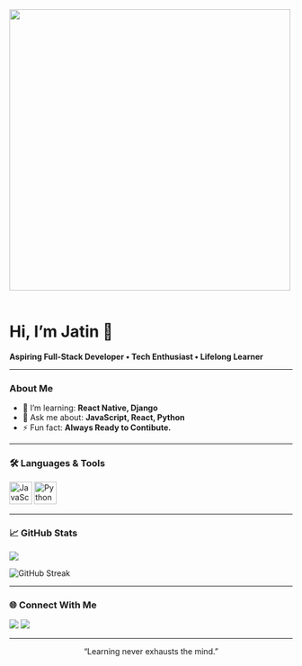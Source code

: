  <!--
    README for Jatin’s GitHub Profile
    Replace placeholders (in ALL CAPS) with your actual info
-->

<div >
<img src="https://user-images.githubusercontent.com/74038190/225813708-98b745f2-7d22-48cf-9150-083f1b00d6c9.gif" width="500">
<br><br>


# Hi, I’m **Jatin** 👋  
**Aspiring Full-Stack Developer • Tech Enthusiast • Lifelong Learner**

---

### About Me  
- 🌱 I’m learning: **React Native, Django**  
- 💬 Ask me about: **JavaScript, React, Python**  
- ⚡ Fun fact: **Always Ready to Contibute.**  

---

### 🛠 Languages & Tools

<p>
  <img alt="JavaScript" src="https://skillicons.dev/icons?i=js,ts,react,nodejs,react-native,html,css" height="40" />
  <img alt="Python" src="https://skillicons.dev/icons?i=python" height="40" />
</p>

---

### 📈 GitHub Stats

<p>
    <img align="center" src="https://github-readme-stats.vercel.app/api?username=jatinn2602&show_icons=true&theme=radical&v=1"
 />
</p>
<p>
  <img align="center" src="https://github-readme-streak-stats.herokuapp.com/?user=jatinn2602&theme=radical" alt="GitHub Streak" />
</p>

---

### 🌐 Connect With Me

<p>
  <a href="www.linkedin.com/in/jatin-raikwar-4b40b536b/"><img src="https://img.shields.io/badge/LinkedIn-Profile-blue?style=for-the-badge&logo=linkedin&logoColor=white"></a>
  <a href="mailto:raijatin2006@gmail.com"><img src="https://img.shields.io/badge/Email-raijatin2006@gmail.com-red?style=for-the-badge&logo=gmail&logoColor=white"></a>
</p>

---

<p align="center">“Learning never exhausts the mind.”</p>

</div>
